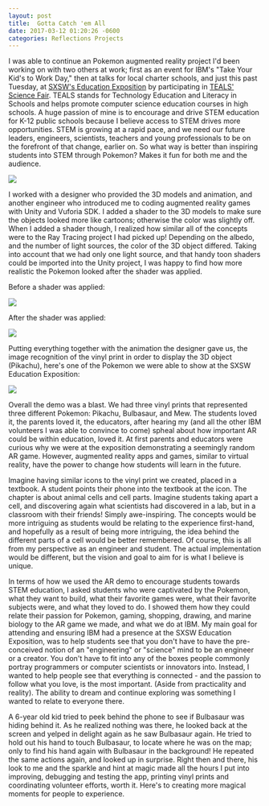```yaml
---
layout: post
title:  Gotta Catch 'em All
date: 2017-03-12 01:20:26 -0600
categories: Reflections Projects
---
```


I was able to continue an Pokemon augmented reality project I'd been working on with two others at work; first as an event for IBM's "Take Your Kid's to Work Day," then at talks for local charter schools, and just this past Tuesday, at [SXSW's Education Exposition](http://sxswedu.com/expo) by participating in [TEALS' Science Fair](https://www.tealsk12.org/). TEALS stands for Technology Education and Literacy in Schools and helps promote computer science education courses in high schools. A huge passion of mine is to encourage and drive STEM education for K-12 public schools because I believe access to STEM drives more opportunities. STEM is growing at a rapid pace, and we need our future leaders, engineers, scientists, teachers and young professionals to be on the forefront of that change, earlier on. So what way is better than inspiring students into STEM through Pokemon? Makes it fun for both me and the audience.

![]({{site.baseurl}}/assets/pokemil/sxsw_edu_expo.jpg)

I worked with a designer who provided the 3D models and animation, and another engineer who introduced me to coding augmented reality games with Unity and Vuforia SDK. I added a shader to the 3D models to make sure the objects looked more like cartoons; otherwise the color was slightly off. When I added a shader though, I realized how similar all of the concepts were to the Ray Tracing project I had picked up! Depending on the albedo, and the number of light sources, the color of the 3D object differed. Taking into account that we had only one light source, and that handy toon shaders could be imported into the Unity project, I was happy to find how more realistic the Pokemon looked after the shader was applied.

Before a shader was applied:

![]({{site.baseurl}}/assets/pokemil/pikachu_preshader.png)

After the shader was applied:

![]({{site.baseurl}}/assets/pokemil/pikachu_postshader.png)

Putting everything together with the animation the designer gave us, the image recognition of the vinyl print in order to display the 3D object (Pikachu), here's one of the Pokemon we were able to show at the SXSW Education Exposition:

![]({{site.baseurl}}/assets/pokemil/ar_demo.gif)

Overall the demo was a blast. We had three vinyl prints that represented three different Pokemon: Pikachu, Bulbasaur, and Mew. The students loved it, the parents loved it, the educators, after hearing my (and all the other IBM volunteers I was able to convince to come) spheal about how important AR could be within education, loved it. At first parents and educators were curious why we were at the exposition demonstrating a seemingly random AR game. However, augmented reality apps and games, similar to virtual reality, have the power to change how students will learn in the future.

Imagine having similar icons to the vinyl print we created, placed in a textbook. A student points their phone into the textbook at the icon. The chapter is about animal cells and cell parts. Imagine students taking apart a cell, and discovering again what scientists had discovered in a lab, but in a classroom with their friends! Simply awe-inspiring. The concepts would be more intriguing as students would be relating to the experience first-hand, and hopefully as a result of being more intriguing, the idea behind the different parts of a cell would be better remembered. Of course, this is all from my perspective as an engineer and student. The actual implementation would be different, but the vision and goal to aim for is what I believe is unique.

In terms of how we used the AR demo to encourage students towards STEM education, I asked students who were captivated by the Pokemon, what they want to build, what their favorite games were, what their favorite subjects were, and what they loved to do. I showed them how they could relate their passion for Pokemon, gaming, shopping, drawing, and marine biology to the AR game we made, and what we do at IBM. My main goal for attending and ensuring IBM had a presence at the SXSW Education Exposition, was to help students see that you don't have to have the pre-conceived notion of an "engineering" or "science" mind to be an engineer or a creator. You don't have to fit into any of the boxes people commonly portray programmers or computer scientists or innovators into. Instead, I wanted to help people see that everything is connected - and the passion to follow what you love, is the most important. (Aside from practicality and reality). The ability to dream and continue exploring was something I wanted to relate to everyone there.

A 6-year old kid tried to peek behind the phone to see if Bulbasaur was hiding behind it. As he realized nothing was there, he looked back at the screen and yelped in delight again as he saw Bulbasaur again. He tried to hold out his hand to touch Bulbasaur, to locate where he was on the map; only to find his hand again with Bulbasaur in the background! He repeated the same actions again, and looked up in surprise. Right then and there, his look to me and the sparkle and hint at magic made all the hours I put into improving, debugging and testing the app, printing vinyl prints and coordinating volunteer efforts, worth it. Here's to creating more magical moments for people to experience.